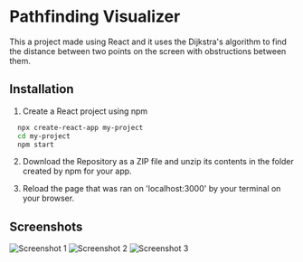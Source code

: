 
# Pathfinding Visualizer

This a project made using React and it uses the Dijkstra's algorithm to find the distance between two points on the screen with obstructions between them.



## Installation

1. Create a React project using npm

```bash
  npx create-react-app my-project
  cd my-project
  npm start
```
2. Download the Repository as a ZIP file and unzip its contents in the folder created by npm for your app.

3. Reload the page that was ran on 'localhost:3000' by your terminal on your browser.
    
## Screenshots

![Screenshot 1](/screenshots/screenshot1?raw=true)
![Screenshot 2](/screenshots/screenshot2raw=true)
![Screenshot 3](/screenshots/screenshot3raw=true)


